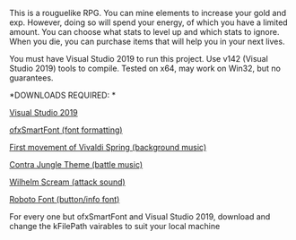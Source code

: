 This is a rouguelike RPG. You can mine elements to increase your gold and exp. 
However, doing so will spend your energy, of which you have a limited amount.
You can choose what stats to level up and which stats to ignore.
When you die, you can purchase items that will help you in your next lives.

You must have Visual Studio 2019 to run this project. 
Use v142 (Visual Studio 2019) tools to compile. Tested on x64, may work on Win32, but no guarantees.

*DOWNLOADS REQUIRED: *

[Visual Studio 2019](https://visualstudio.microsoft.com/vs)

[ofxSmartFont (font formatting)](https://github.com/braitsch/ofxSmartFont)

[First movement of Vivaldi Spring (background music)](https://freemusicarchive.org/music/John_Harrison_with_the_Wichita_State_University_Chamber_Players/The_Four_Seasons_Vivaldi)

[Contra Jungle Theme (battle music)](http://www.gamethemesongs.com/Contra_-_Jungle_Theme.html)

[Wilhelm Scream (attack sound)](http://www.orangefreesounds.com/wilhelm-scream/)

[Roboto Font (button/info font)](https://www.fontsquirrel.com/fonts/roboto)

For every one but ofxSmartFont and Visual Studio 2019, download and change the kFilePath vairables to suit your local machine
